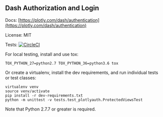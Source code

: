 ## Dash Authorization and Login

Docs: [https://plotly.com/dash/authentication](https://plotly.com/dash/authentication)

License: MIT

Tests: [![CircleCI](https://circleci.com/gh/plotly/dash-auth.svg?style=svg)](https://circleci.com/gh/plotly/dash-auth)

For local testing, install and use tox:

```
TOX_PYTHON_27=python2.7 TOX_PYTHON_36=python3.6 tox
```

Or create a virtualenv, install the dev requirements, and run individual
tests or test classes:

```
virtualenv venv
source venv/activate
pip install -r dev-requirements.txt
python -m unittest -v tests.test_plotlyauth.ProtectedViewsTest
```

Note that Python 2.7.7 or greater is required.
